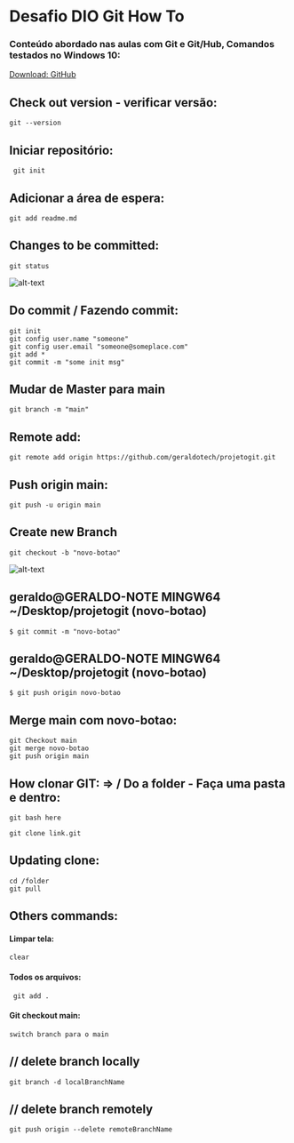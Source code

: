 # Desafio DIO Git How To
### Conteúdo abordado nas aulas com Git e Git/Hub, Comandos testados no Windows 10:

[Download: GitHub](https://git-scm.com/downloads)

## Check out version - verificar versão:

    git --version
    
## Iniciar repositório:
     git init


## Adicionar a área de espera:
    git add readme.md

## Changes to be committed:

    git status
    
  ![alt-text](https://raw.githubusercontent.com/geraldotech/Git-How-TO/main/img/gitstatus.jpg)
    
## Do commit / Fazendo commit:
    git init
    git config user.name "someone"
    git config user.email "someone@someplace.com"
    git add *
    git commit -m "some init msg"
    
    
## Mudar de Master para main
    git branch -m "main"
## Remote add:
    git remote add origin https://github.com/geraldotech/projetogit.git

## Push origin main:
    git push -u origin main

## Create new Branch
    git checkout -b "novo-botao"
    
![alt-text](https://raw.githubusercontent.com/geraldotech/Git-How-TO/main/img/newbutton.jpg)


## geraldo@GERALDO-NOTE MINGW64 ~/Desktop/projetogit (novo-botao)
    $ git commit -m "novo-botao"
    
## geraldo@GERALDO-NOTE MINGW64 ~/Desktop/projetogit (novo-botao)
    $ git push origin novo-botao
    
 ## Merge main com novo-botao:
    git Checkout main 
    git merge novo-botao
    git push origin main
    
  ## How clonar GIT: => / Do a folder - Faça uma pasta e dentro:
    git bash here

    git clone link.git
    
    
   ## Updating clone:
    cd /folder
    git pull


## Others commands:
#### Limpar tela:
    clear
#### Todos os arquivos:
     git add .

#### Git checkout main:
    switch branch para o main
    
## // delete branch locally
    git branch -d localBranchName
## // delete branch remotely
    git push origin --delete remoteBranchName



    
    
    








